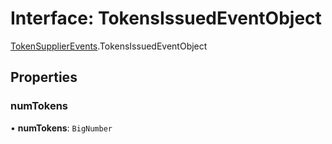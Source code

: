 # Interface: TokensIssuedEventObject

[TokenSupplierEvents](../modules/TokenSupplierEvents.md).TokensIssuedEventObject

## Properties

### numTokens

• **numTokens**: `BigNumber`
